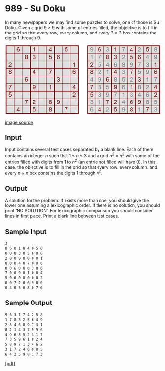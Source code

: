# 989 - Su Doku

In many newspapers we may find some puzzles to solve, one of those is Su Doku. Given a grid 9 × 9
with some of entries filled, the objective is to fill in the grid so that every row, every column, and every
3 × 3 box contains the digits 1 through 9.

![sudoku example](docs/sudoku.png)

 [image source](http://www.sudoku.com)

## Input

Input contains several test cases separated by a blank line. Each of them contains an integer *n* such
that 1 ≤ *n* ≤ 3 and a grid *n<sup>2</sup> × n<sup>2</sup>* with some of the entries filled with digits 
from 1 to *n<sup>2</sup>* (an entrie not filled will have 0). In this case, the objective is to fill in 
the grid so that every row, every column, and every *n × n* box contains the digits 1 through *n<sup>2</sup>*.


## Output

A solution for the problem. If exists more than one, you should give the lower one assuming a lexicographic
order. If there is no solution, you should print ‘NO SOLUTION’. For lexicographic comparison
you should consider lines in first place. Print a blank line between test cases.


## Sample Input

```
3
0 6 0 1 0 4 0 5 0
0 0 8 3 0 5 6 0 0
2 0 0 0 0 0 0 0 1
8 0 0 4 0 7 0 0 6
0 0 6 0 0 0 3 0 0
7 0 0 9 0 1 0 0 4
5 0 0 0 0 0 0 0 2
0 0 7 2 0 6 9 0 0
0 4 0 5 0 8 0 7 0
```

## Sample Output

```
9 6 3 1 7 4 2 5 8
1 7 8 3 2 5 6 4 9
2 5 4 6 8 9 7 3 1
8 2 1 4 3 7 5 9 6
4 9 6 8 5 2 3 1 7
7 3 5 9 6 1 8 2 4
5 8 9 7 1 3 4 6 2
3 1 7 2 4 6 9 8 5
6 4 2 5 9 8 1 7 3
```

[\[pdf\]](https://uva.onlinejudge.org/external/9/989.pdf)
